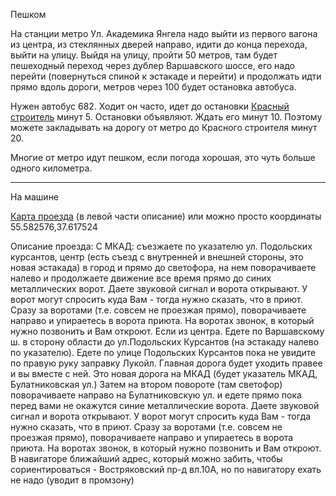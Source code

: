 Пешком

На станции метро Ул. Академика Янгела надо выйти из первого вагона из центра, из стеклянных дверей направо, идити до конца перехода, выйти на улицу. Выйдя на улицу, пройти 50 метров, там будет пешеходный переход через дублер Варшавского шоссе, его надо перейти (повернуться спиной к эстакаде и перейти) и продолжать идти прямо вдоль дороги, метров через 100 будет остановка автобуса.

Нужен автобус 682. Ходит он часто, идет до остановки [Красный строитель](https://maps.yandex.ru/213/moscow/?ol=geo&ouri=ymapsbm1%3A%2F%2Fgeo%3Fll%3D37.615036%252C55.589615%26spn%3D0.001%252C0.001%26text%3D%25D0%25A0%25D0%25BE%25D1%2581%25D1%2581%25D0%25B8%25D1%258F%252C%2B%25D0%259A%25D1%2583%25D1%2580%25D1%2581%25D0%25BA%25D0%25BE%25D0%25B5%2B%25D0%25BD%25D0%25B0%25D0%25BF%25D1%2580%25D0%25B0%25D0%25B2%25D0%25BB%25D0%25B5%25D0%25BD%25D0%25B8%25D0%25B5%252C%2B%25D0%25BF%25D0%25BB%25D0%25B0%25D1%2582%25D1%2584%25D0%25BE%25D1%2580%25D0%25BC%25D0%25B0%2B%25D0%259A%25D1%2580%25D0%25B0%25D1%2581%25D0%25BD%25D1%258B%25D0%25B9%2B%25D0%25A1%25D1%2582%25D1%2580%25D0%25BE%25D0%25B8%25D1%2582%25D0%25B5%25D0%25BB%25D1%258C&ll=37.615832%2C55.589617&z=16) минут 5. Остановки объявляют. Ждать его минут 10. Поэтому можете закладывать на дорогу от метро до Красного строителя минут 20.

Многие от метро идут пешком, если погода хорошая, это чуть больше одного километра.

----
На машине

[Карта проезда](http://maps.yandex.ru/-/CVbrFH3A)  (в левой части описание) или можно  просто координаты 55.582576,37.617524

Описание проезда:
С МКАД: съезжаете по указателю ул. Подольских курсантов, центр (есть съезд с внутренней и внешней стороны, это новая эстакада) в город и прямо до светофора, на нем поворачиваете налево и продолжаете движение все время прямо до синих металлических ворот. Даете звуковой сигнал и ворота открывают. У ворот могут спросить куда Вам - тогда нужно сказать, что в приют. Сразу за воротами (т.е. совсем не проезжая прямо), поворачиваете направо и упираетесь в ворота приюта. На воротах звонок, в который нужно позвонить и Вам откроют.
Если из центра. Едете по Варшавскому ш. в сторону области до ул.Подольских Курсантов (на эстакаду налево по указателю). Едете по улице Подольских Курсантов пока не увидите по правую руку заправку Лукойл. Главная дорога будет уходить правее и вы вместе с ней. Это новая дорога на МКАД (будет указатель МКАД, Булатниковская ул.) Затем на втором повороте (там светофор) поворачиваете направо на Булатниковскую ул. и едете прямо пока перед вами не окажутся синие металлические ворота. Даете звуковой сигнал и ворота открывают. У ворот могут спросить куда Вам - тогда нужно сказать, что в приют. Сразу за воротами (т.е. совсем не проезжая прямо), поворачиваете направо и упираетесь в ворота приюта. На воротах звонок, в который нужно позвонить и Вам откроют.
В навигаторе ближайший адрес, который можно забить, чтобы сориентироваться - Востряковский пр-д вл.10А, но по навигатору ехать не надо (уводит в промзону)
